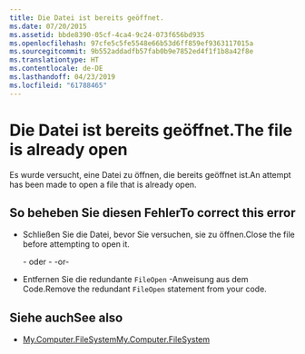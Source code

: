 ```yaml
---
title: Die Datei ist bereits geöffnet.
ms.date: 07/20/2015
ms.assetid: bbde8390-05cf-4ca4-9c24-073f656bd935
ms.openlocfilehash: 97cfe5c5fe5548e66b53d6ff859ef9363117015a
ms.sourcegitcommit: 9b552addadfb57fab0b9e7852ed4f1f1b8a42f8e
ms.translationtype: HT
ms.contentlocale: de-DE
ms.lasthandoff: 04/23/2019
ms.locfileid: "61788465"
---
```

# <a name="the-file-is-already-open"></a><span data-ttu-id="4feae-102">Die Datei ist bereits geöffnet.</span><span class="sxs-lookup"><span data-stu-id="4feae-102">The file is already open</span></span>
<span data-ttu-id="4feae-103">Es wurde versucht, eine Datei zu öffnen, die bereits geöffnet ist.</span><span class="sxs-lookup"><span data-stu-id="4feae-103">An attempt has been made to open a file that is already open.</span></span>  
  
## <a name="to-correct-this-error"></a><span data-ttu-id="4feae-104">So beheben Sie diesen Fehler</span><span class="sxs-lookup"><span data-stu-id="4feae-104">To correct this error</span></span>  
  
- <span data-ttu-id="4feae-105">Schließen Sie die Datei, bevor Sie versuchen, sie zu öffnen.</span><span class="sxs-lookup"><span data-stu-id="4feae-105">Close the file before attempting to open it.</span></span>  
  
     <span data-ttu-id="4feae-106">- oder - </span><span class="sxs-lookup"><span data-stu-id="4feae-106">-or-</span></span>  
  
- <span data-ttu-id="4feae-107">Entfernen Sie die redundante `FileOpen` -Anweisung aus dem Code.</span><span class="sxs-lookup"><span data-stu-id="4feae-107">Remove the redundant `FileOpen` statement from your code.</span></span>  
  
## <a name="see-also"></a><span data-ttu-id="4feae-108">Siehe auch</span><span class="sxs-lookup"><span data-stu-id="4feae-108">See also</span></span>

- [<span data-ttu-id="4feae-109">My.Computer.FileSystem</span><span class="sxs-lookup"><span data-stu-id="4feae-109">My.Computer.FileSystem</span></span>](xref:Microsoft.VisualBasic.FileIO.FileSystem)
